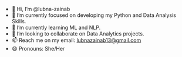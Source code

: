 - 👋 Hi, I’m @lubna-zainab
- 👀 I’m currently focused on developing my Python and Data Analysis Skills.
- 🌱 I’m currently learning ML and NLP.
- 💞️ I’m looking to collaborate on Data Analytics projects.
- 📫 Reach me on my email: lubnazainab13@gmail.com
- 😄 Pronouns: She/Her

<!---
lubna-zainab/lubna-zainab is a ✨ special ✨ repository because its `README.md` (this file) appears on your GitHub profile.
You can click the Preview link to take a look at your changes.
--->
